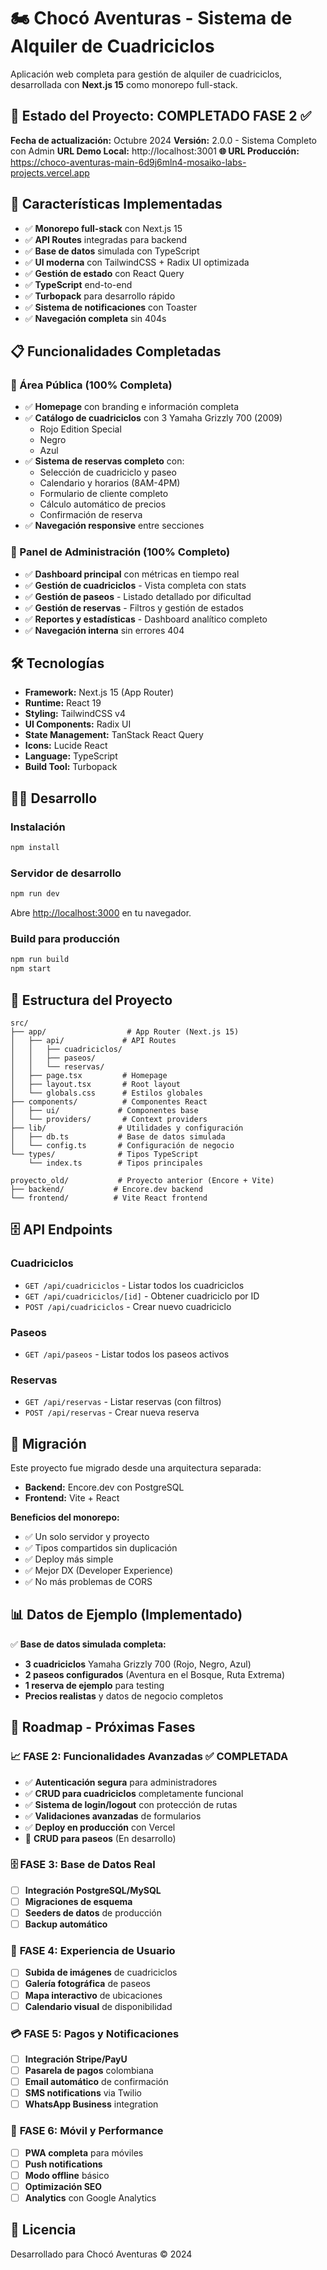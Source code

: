 # 🏍️ Chocó Aventuras - Sistema de Alquiler de Cuadriciclos

Aplicación web completa para gestión de alquiler de cuadriciclos, desarrollada con **Next.js 15** como monorepo full-stack.

## 🎯 Estado del Proyecto: **COMPLETADO FASE 2** ✅

**Fecha de actualización:** Octubre 2024
**Versión:** 2.0.0 - Sistema Completo con Admin
**URL Demo Local:** http://localhost:3001
**🌐 URL Producción:** https://choco-aventuras-main-6d9j6mln4-mosaiko-labs-projects.vercel.app

## 🚀 Características Implementadas

- ✅ **Monorepo full-stack** con Next.js 15
- ✅ **API Routes** integradas para backend
- ✅ **Base de datos** simulada con TypeScript
- ✅ **UI moderna** con TailwindCSS + Radix UI optimizada
- ✅ **Gestión de estado** con React Query
- ✅ **TypeScript** end-to-end
- ✅ **Turbopack** para desarrollo rápido
- ✅ **Sistema de notificaciones** con Toaster
- ✅ **Navegación completa** sin 404s

## 📋 Funcionalidades Completadas

### 🌟 Área Pública (100% Completa)
- ✅ **Homepage** con branding e información completa
- ✅ **Catálogo de cuadriciclos** con 3 Yamaha Grizzly 700 (2009)
  - Rojo Edition Special
  - Negro
  - Azul
- ✅ **Sistema de reservas completo** con:
  - Selección de cuadriciclo y paseo
  - Calendario y horarios (8AM-4PM)
  - Formulario de cliente completo
  - Cálculo automático de precios
  - Confirmación de reserva
- ✅ **Navegación responsive** entre secciones

### 🔧 Panel de Administración (100% Completo)
- ✅ **Dashboard principal** con métricas en tiempo real
- ✅ **Gestión de cuadriciclos** - Vista completa con stats
- ✅ **Gestión de paseos** - Listado detallado por dificultad
- ✅ **Gestión de reservas** - Filtros y gestión de estados
- ✅ **Reportes y estadísticas** - Dashboard analítico completo
- ✅ **Navegación interna** sin errores 404

## 🛠️ Tecnologías

- **Framework:** Next.js 15 (App Router)
- **Runtime:** React 19
- **Styling:** TailwindCSS v4
- **UI Components:** Radix UI
- **State Management:** TanStack React Query
- **Icons:** Lucide React
- **Language:** TypeScript
- **Build Tool:** Turbopack

## 🏃‍♂️ Desarrollo

### Instalación
```bash
npm install
```

### Servidor de desarrollo
```bash
npm run dev
```

Abre [http://localhost:3000](http://localhost:3000) en tu navegador.

### Build para producción
```bash
npm run build
npm start
```

## 📁 Estructura del Proyecto

```
src/
├── app/                  # App Router (Next.js 15)
│   ├── api/             # API Routes
│   │   ├── cuadriciclos/
│   │   ├── paseos/
│   │   └── reservas/
│   ├── page.tsx         # Homepage
│   ├── layout.tsx       # Root layout
│   └── globals.css      # Estilos globales
├── components/          # Componentes React
│   ├── ui/             # Componentes base
│   └── providers/       # Context providers
├── lib/                # Utilidades y configuración
│   ├── db.ts           # Base de datos simulada
│   └── config.ts       # Configuración de negocio
└── types/              # Tipos TypeScript
    └── index.ts        # Tipos principales

proyecto_old/           # Proyecto anterior (Encore + Vite)
├── backend/           # Encore.dev backend
└── frontend/          # Vite React frontend
```

## 🗄️ API Endpoints

### Cuadriciclos
- `GET /api/cuadriciclos` - Listar todos los cuadriciclos
- `GET /api/cuadriciclos/[id]` - Obtener cuadriciclo por ID
- `POST /api/cuadriciclos` - Crear nuevo cuadriciclo

### Paseos
- `GET /api/paseos` - Listar todos los paseos activos

### Reservas
- `GET /api/reservas` - Listar reservas (con filtros)
- `POST /api/reservas` - Crear nueva reserva

## 🔄 Migración

Este proyecto fue migrado desde una arquitectura separada:
- **Backend:** Encore.dev con PostgreSQL
- **Frontend:** Vite + React

**Beneficios del monorepo:**
- ✅ Un solo servidor y proyecto
- ✅ Tipos compartidos sin duplicación
- ✅ Deploy más simple
- ✅ Mejor DX (Developer Experience)
- ✅ No más problemas de CORS

## 📊 Datos de Ejemplo (Implementado)

✅ **Base de datos simulada completa:**
- **3 cuadriciclos** Yamaha Grizzly 700 (Rojo, Negro, Azul)
- **2 paseos configurados** (Aventura en el Bosque, Ruta Extrema)
- **1 reserva de ejemplo** para testing
- **Precios realistas** y datos de negocio completos

## 🚧 Roadmap - Próximas Fases

### 📈 **FASE 2: Funcionalidades Avanzadas** ✅ **COMPLETADA**
- ✅ **Autenticación segura** para administradores
- ✅ **CRUD para cuadriciclos** completamente funcional
- ✅ **Sistema de login/logout** con protección de rutas
- ✅ **Validaciones avanzadas** de formularios
- ✅ **Deploy en producción** con Vercel
- 🔄 **CRUD para paseos** (En desarrollo)

### 🗄️ **FASE 3: Base de Datos Real**
- [ ] **Integración PostgreSQL/MySQL**
- [ ] **Migraciones de esquema**
- [ ] **Seeders de datos** de producción
- [ ] **Backup automático**

### 🎨 **FASE 4: Experiencia de Usuario**
- [ ] **Subida de imágenes** de cuadriciclos
- [ ] **Galería fotográfica** de paseos
- [ ] **Mapa interactivo** de ubicaciones
- [ ] **Calendario visual** de disponibilidad

### 💳 **FASE 5: Pagos y Notificaciones**
- [ ] **Integración Stripe/PayU**
- [ ] **Pasarela de pagos** colombiana
- [ ] **Email automático** de confirmación
- [ ] **SMS notifications** via Twilio
- [ ] **WhatsApp Business** integration

### 📱 **FASE 6: Móvil y Performance**
- [ ] **PWA completa** para móviles
- [ ] **Push notifications**
- [ ] **Modo offline** básico
- [ ] **Optimización SEO**
- [ ] **Analytics** con Google Analytics

## 📝 Licencia

Desarrollado para Chocó Aventuras © 2024
